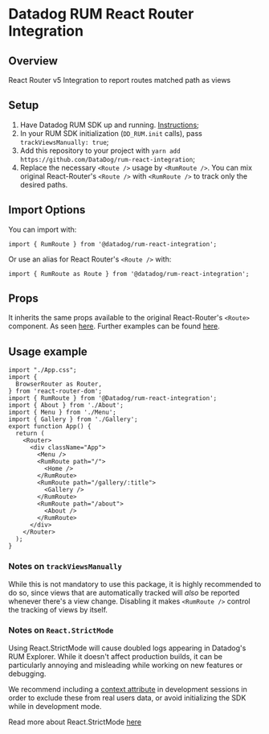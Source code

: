 # Datadog RUM React Router Integration

## Overview
React Router v5 Integration to report routes matched path as views

## Setup
1. Have Datadog RUM SDK up and running. [Instructions](https://github.com/DataDog/browser-sdk/blob/main/packages/rum/README.md);
2. In your RUM SDK initialization (`DD_RUM.init` calls), pass `trackViewsManually: true`; 
3. Add this repository to your project with `yarn add https://github.com/DataDog/rum-react-integration`;
4. Replace the necessary `<Route />` usage by `<RumRoute />`. You can mix original React-Router's `<Route />` with `<RumRoute />` to track only the desired paths.

## Import Options    
You can import with:
```
import { RumRoute } from '@datadog/rum-react-integration';
```

Or use an alias for React Router's `<Route />` with:
```
import { RumRoute as Route } from '@datadog/rum-react-integration';
```

## Props
It inherits the same props available to the original React-Router's `<Route>` component. As seen [here](https://github.com/DefinitelyTyped/DefinitelyTyped/blob/master/types/react-router/index.d.ts#L86). Further examples can be found [here](https://reactrouter.com/web/api/Route).

## Usage example
```
import "./App.css";
import {
  BrowserRouter as Router,
} from 'react-router-dom';
import { RumRoute } from '@Datadog/rum-react-integration';
import { About } from './About';
import { Menu } from './Menu';
import { Gallery } from './Gallery';
export function App() {
  return (
    <Router>
      <div className="App">
        <Menu />
        <RumRoute path="/">
          <Home />
        </RumRoute>
        <RumRoute path="/gallery/:title">
          <Gallery />
        </RumRoute>
        <RumRoute path="/about">
          <About />
        </RumRoute>
      </div>
    </Router>
  );
}
```

### Notes on `trackViewsManually`
While this is not mandatory to use this package, it is highly recommended to do so, since views that are automatically tracked will *also* be reported whenever there's a view change. Disabling it makes `<RumRoute />` control the tracking of views by itself.

### Notes on `React.StrictMode`
Using React.StrictMode will cause doubled logs appearing in Datadog's RUM Explorer. While it doesn't affect production builds, it can be particularly annoying and misleading while working on new features or debugging. 

We recommend including a [context attribute](https://docs.datadoghq.com/real_user_monitoring/browser/modifying_data_and_context/?tab=npm#global-context) in development sessions in order to exclude these from real users data, or avoid initializing the SDK while in development mode.

Read more about React.StrictMode [here](https://reactjs.org/docs/strict-mode.html)